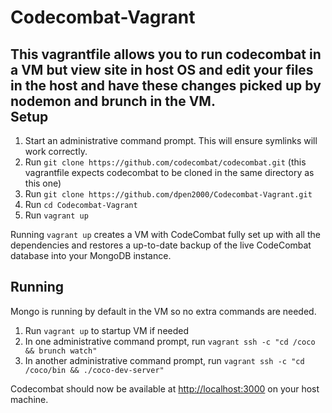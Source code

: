 Codecombat-Vagrant
==================
This vagrantfile allows you to run codecombat in a VM but view site in host OS and edit your files in the host and have these changes picked up by nodemon and brunch in the VM.  
Setup
------
1. Start an administrative command prompt. This will ensure symlinks will work correctly.  
2. Run ```git clone https://github.com/codecombat/codecombat.git``` (this vagrantfile expects codecombat to be cloned in the same directory as this one)
3. Run ```git clone https://github.com/dpen2000/Codecombat-Vagrant.git```
4. Run ```cd Codecombat-Vagrant```
5. Run ```vagrant up```  
  
Running ```vagrant up``` creates a VM with CodeCombat fully set up with all the dependencies and restores a up-to-date backup of the live CodeCombat database into your MongoDB instance.  

Running
-----
Mongo is running by default in the VM so no extra commands are needed.  
1. Run ```vagrant up``` to startup VM if needed  
2. In one administrative command prompt, run ```vagrant ssh -c "cd /coco && brunch watch"```  
3. In another administrative command prompt, run ```vagrant ssh -c "cd /coco/bin && ./coco-dev-server"```

Codecombat should now be available at [http://localhost:3000](http://localhost:3000) on your host machine.
